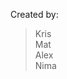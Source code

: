 <p>Created by:</p>
<blockquote>
  <p>Kris<br/>
     Mat<br/>
     Alex<br/>
     Nima</p>
     
</blockquote>
